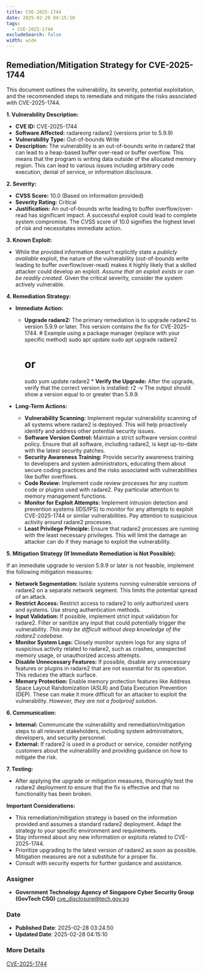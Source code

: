 ```yaml
---
title: CVE-2025-1744
date: 2025-02-28 04:15:10
tags:
  - CVE-2025-1744
excludeSearch: false
width: wide
---
```


## Remediation/Mitigation Strategy for CVE-2025-1744

This document outlines the vulnerability, its severity, potential exploitation, and the recommended steps to remediate and mitigate the risks associated with CVE-2025-1744.

**1. Vulnerability Description:**

*   **CVE ID:** CVE-2025-1744
*   **Software Affected:** radareorg radare2 (versions prior to 5.9.9)
*   **Vulnerability Type:** Out-of-bounds Write
*   **Description:** The vulnerability is an out-of-bounds write in radare2 that can lead to a heap-based buffer over-read or buffer overflow.  This means that the program is writing data outside of the allocated memory region. This can lead to various issues including arbitrary code execution, denial of service, or information disclosure.

**2. Severity:**

*   **CVSS Score:** 10.0 (Based on information provided)
*   **Severity Rating:** Critical
*   **Justification:**  An out-of-bounds write leading to buffer overflow/over-read has significant impact.  A successful exploit could lead to complete system compromise. The CVSS score of 10.0 signifies the highest level of risk and necessitates immediate action.

**3. Known Exploit:**

*   While the provided information doesn't explicitly state a *publicly available* exploit, the nature of the vulnerability (out-of-bounds write leading to buffer overflow/over-read) makes it highly likely that a skilled attacker could develop an exploit.  *Assume that an exploit exists or can be readily created.* Given the critical severity, consider the system actively vulnerable.

**4. Remediation Strategy:**

*   **Immediate Action:**
    *   **Upgrade radare2:**  The primary remediation is to upgrade radare2 to version 5.9.9 or later. This version contains the fix for CVE-2025-1744.
                # Example using a package manager (replace with your specific method)
        sudo apt update
        sudo apt upgrade radare2
        # or
        sudo yum update radare2
                *   **Verify the Upgrade:** After the upgrade, verify that the correct version is installed:
                        r2 -v
                        The output should show a version equal to or greater than 5.9.9.

*   **Long-Term Actions:**
    *   **Vulnerability Scanning:** Implement regular vulnerability scanning of all systems where radare2 is deployed. This will help proactively identify and address other potential security issues.
    *   **Software Version Control:** Maintain a strict software version control policy.  Ensure that all software, including radare2, is kept up-to-date with the latest security patches.
    *   **Security Awareness Training:**  Provide security awareness training to developers and system administrators, educating them about secure coding practices and the risks associated with vulnerabilities like buffer overflows.
    *   **Code Review:** Implement code review processes for any custom code or plugins used with radare2.  Pay particular attention to memory management functions.
    *   **Monitor for Exploit Attempts:**  Implement intrusion detection and prevention systems (IDS/IPS) to monitor for any attempts to exploit CVE-2025-1744 or similar vulnerabilities.  Pay attention to suspicious activity around radare2 processes.
    *   **Least Privilege Principle:** Ensure that radare2 processes are running with the least necessary privileges. This will limit the damage an attacker can do if they manage to exploit the vulnerability.

**5. Mitigation Strategy (If Immediate Remediation is Not Possible):**

If an immediate upgrade to version 5.9.9 or later is not feasible, implement the following mitigation measures:

*   **Network Segmentation:** Isolate systems running vulnerable versions of radare2 on a separate network segment. This limits the potential spread of an attack.
*   **Restrict Access:** Restrict access to radare2 to only authorized users and systems.  Use strong authentication methods.
*   **Input Validation:** If possible, implement strict input validation for radare2.  Filter or sanitize any input that could potentially trigger the vulnerability.  *This may be difficult without deep knowledge of the radare2 codebase.*
*   **Monitor System Logs:**  Closely monitor system logs for any signs of suspicious activity related to radare2, such as crashes, unexpected memory usage, or unauthorized access attempts.
*   **Disable Unnecessary Features:** If possible, disable any unnecessary features or plugins in radare2 that are not essential for its operation. This reduces the attack surface.
*   **Memory Protection:** Enable memory protection features like Address Space Layout Randomization (ASLR) and Data Execution Prevention (DEP). These can make it more difficult for an attacker to exploit the vulnerability.  *However, they are not a foolproof solution.*

**6. Communication:**

*   **Internal:** Communicate the vulnerability and remediation/mitigation steps to all relevant stakeholders, including system administrators, developers, and security personnel.
*   **External:** If radare2 is used in a product or service, consider notifying customers about the vulnerability and providing guidance on how to mitigate the risk.

**7. Testing:**

*   After applying the upgrade or mitigation measures, thoroughly test the radare2 deployment to ensure that the fix is effective and that no functionality has been broken.

**Important Considerations:**

*   This remediation/mitigation strategy is based on the information provided and assumes a standard radare2 deployment.  Adapt the strategy to your specific environment and requirements.
*   Stay informed about any new information or exploits related to CVE-2025-1744.
*   Prioritize upgrading to the latest version of radare2 as soon as possible. Mitigation measures are not a substitute for a proper fix.
*   Consult with security experts for further guidance and assistance.

### Assigner
- **Government Technology Agency of Singapore Cyber Security Group (GovTech CSG)** <cve_disclosure@tech.gov.sg>

### Date
- **Published Date**: 2025-02-28 03:24:50
- **Updated Date**: 2025-02-28 04:15:10

### More Details
[CVE-2025-1744](https://www.cvedetails.com/cve/CVE-2025-1744)